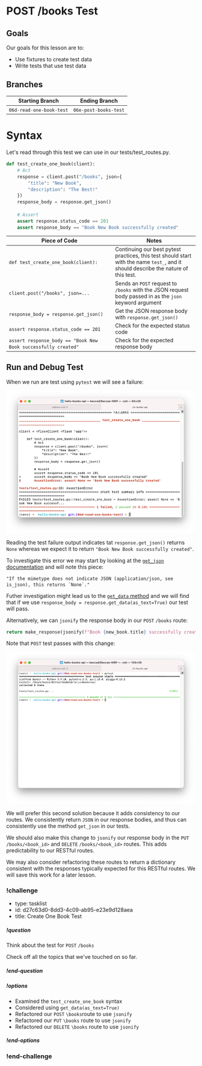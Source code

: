 # POST /books Test

## Goals

Our goals for this lesson are to:
- Use fixtures to create test data
- Write tests that use test data

## Branches

| Starting Branch | Ending Branch|
|--|--|
|`06d-read-one-book-test` |`06e-post-books-test`|


# Syntax

Let's read through this test we can use in our tests/test_routes.py.

```python
def test_create_one_book(client):
    # Act
    response = client.post("/books", json={
        "title": "New Book",
        "description": "The Best!"
    })
    response_body = response.get_json()

    # Assert
    assert response.status_code == 201
    assert response_body == "Book New Book successfully created"
```

| <div style="min-width:250px;"> Piece of Code </div> | Notes|
|--|--|
|`def test_create_one_book(client):` | Continuing our best pytest practices, this test should start with the name `test_`, and it should describe the nature of this test.|
|`client.post("/books", json=...`|Sends an `POST` request to `/books` with the JSON request body passed in as the `json` keyword argument| 
| `response_body = response.get_json()`| Get the JSON response body with `response.get_json()`|
|`assert response.status_code == 201`|Check for the expected status code|
|`assert response_body == "Book New Book successfully created"`|Check for the expected response body|

## Run and Debug Test

When we run are test using `pytest` we will see a failure:

![POST /books test failure](../assets/post_test_failure.png)

Reading the test failure output indicates tat `response.get_json()` returns `None` whereas we expect it to return `"Book New Book successfully created"`.

To investigate this error we may start by looking at the [`get_json` documentation](https://flask.palletsprojects.com/en/2.0.x/api/?highlight=get_json#flask.Response.get_json) and will note this piece:

```
"If the mimetype does not indicate JSON (application/json, see is_json), this returns `None`."
```

Futher investigation might lead us to the [`get_data` method](https://flask.palletsprojects.com/en/2.0.x/api/?highlight=get_json#flask.Response.get_data) and we will find that if we use `response_body = response.get_data(as_text=True)` our test will pass.

Alternatively, we can `jsonify` the response body in our `POST` `/books` route:

```python
return make_response(jsonify(f"Book {new_book.title} successfully created"), 201)
```

Note that `POST` test passes with this change:

![POST /books test success](../assets/post_test_success.png)

We will prefer this second solution because it adds consistency to our routes. We consistently return `JSON` in our response bodies, and thus can consistently use the method `get_json` in our tests. 

We should also make this change to `jsonify` our response body in the `PUT` `/books/<book_id>` and `DELETE` `/books/<book_id>` routes. This adds predictability to our RESTful routes. 

We may also consider refactoring these routes to return a dictionary consistent with the responses typically expected for this RESTful routes. We will save this work for a later lesson.

<!-- prettier-ignore-start -->
### !challenge
* type: tasklist
* id: d27c63d0-8dd3-4c09-ab95-e23e9d128aea
* title: Create One Book Test
##### !question

Think about the test for `POST` `/books`

Check off all the topics that we've touched on so far.

##### !end-question
##### !options

* Examined the `test_create_one_book` syntax
* Considered using `get_data(as_text=True)`
* Refactored our `POST` `\books`route to use `jsonify`
* Refactored our `PUT` `\books` route to use `jsonify`
* Refactored our `DELETE` `\books` route to use `jsonify`

##### !end-options
### !end-challenge
<!-- prettier-ignore-end -->